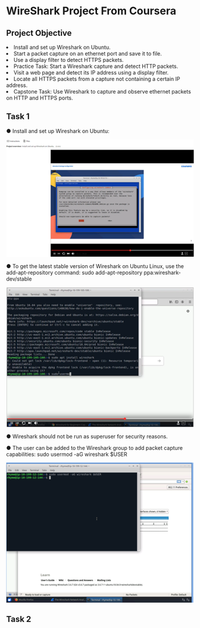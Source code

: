 # WireShark Project From Coursera
## Project Objective

<li>Install and set up Wireshark on Ubuntu.</li>

<li>Start a packet capture on an ethernet port and save it to file.</li>

<li>Use a display filter to detect HTTPS packets.</li>

<li>Practice Task: Start a Wireshark capture and detect HTTP packets.</li>

<li>Visit a web page and detect its IP address using a display filter.</li>

<li>Locate all HTTPS packets from a capture not containing a certain IP address.</li>

<li>Capstone Task: Use Wireshark to capture and observe ethernet packets on HTTP and HTTPS ports.</li>


## Task 1
● Install and set up Wireshark on Ubuntu:

<img src="1.png">

● To get the latest stable version of Wireshark on Ubuntu Linux, use the add-apt-repository command: sudo add-apt-repository ppa:wireshark-dev/stable

<img src="2.png">

● Wireshark should not be run as superuser for security reasons.

● The user can be added to the Wireshark group to add packet capture capabilities: sudo usermod -aG wireshark $USER

<img src="3.png">

## Task 2



